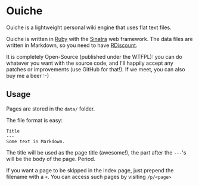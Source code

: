 Ouiche
======

Ouiche is a lightweight personal wiki engine that uses flat text files.

Ouiche is written in [Ruby][1] with the [Sinatra][2] web framework. The data
files are written in Markdown, so you need to have [RDiscount][3].

It is completely Open-Source (published under the WTFPL): you can do whatever
you want with the source code, and I'll happily accept any patches or
improvements (use GitHub for that!). If we meet, you can also buy me a beer :-)

[1]: http://ruby-lang.org/
[2]: http://sinatra.github.com/
[3]: http://github.com/rtomayko/rdiscount

## Usage #######################################################################

Pages are stored in the `data/` folder.

The file format is easy:

    Title
    ---
    Some text in Markdown.

The title will be used as the page title (awesome!), the part after the `---`'s
will be the body of the page. Period.

If you want a page to be skipped in the index page, just prepend the filename
with a `+`. You can access such pages by visiting `/p/<page>`
